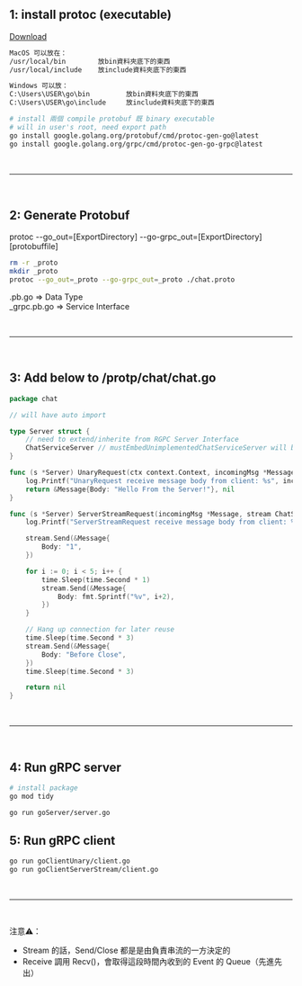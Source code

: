 ## 1: install protoc (executable)

[Download](https://github.com/protocolbuffers/protobuf/tags) <br/>

```sh
MacOS 可以放在：
/usr/local/bin        放bin資料夾底下的東西
/usr/local/include    放include資料夾底下的東西
```

```sh
Windows 可以放：
C:\Users\USER\go\bin         放bin資料夾底下的東西
C:\Users\USER\go\include     放include資料夾底下的東西
```

```sh
# install 兩個 compile protobuf 既 binary executable
# will in user's root, need export path
go install google.golang.org/protobuf/cmd/protoc-gen-go@latest
go install google.golang.org/grpc/cmd/protoc-gen-go-grpc@latest
```

<br/>

---

<br/>

## 2: Generate Protobuf

protoc --go_out=[ExportDirectory] --go-grpc_out=[ExportDirectory][protobuffile]

```sh
rm -r _proto
mkdir _proto
protoc --go_out=_proto --go-grpc_out=_proto ./chat.proto
```

.pb.go => Data Type <br/>
\_grpc.pb.go => Service Interface <br/>

<br/>

---

<br/>

## 3: Add below to /protp/chat/chat.go

```go
package chat

// will have auto import

type Server struct {
	// need to extend/inherite from RGPC Server Interface
	ChatServiceServer // mustEmbedUnimplementedChatServiceServer will be nil
}

func (s *Server) UnaryRequest(ctx context.Context, incomingMsg *Message) (*Message, error) {
	log.Printf("UnaryRequest receive message body from client: %s", incomingMsg.Body)
	return &Message{Body: "Hello From the Server!"}, nil
}

func (s *Server) ServerStreamRequest(incomingMsg *Message, stream ChatService_ServerStreamRequestServer) error {
	log.Printf("ServerStreamRequest receive message body from client: %s", incomingMsg.Body)

	stream.Send(&Message{
		Body: "1",
	})

	for i := 0; i < 5; i++ {
		time.Sleep(time.Second * 1)
		stream.Send(&Message{
			Body: fmt.Sprintf("%v", i+2),
		})
	}

	// Hang up connection for later reuse
	time.Sleep(time.Second * 3)
	stream.Send(&Message{
		Body: "Before Close",
	})
	time.Sleep(time.Second * 3)

	return nil
}

```

<br/>

---

<br/>

## 4: Run gRPC server

```sh
# install package
go mod tidy

go run goServer/server.go
```

## 5: Run gRPC client

```sh
go run goClientUnary/client.go
go run goClientServerStream/client.go
```

<br/>

---

<br/>

注意⚠️：

- Stream 的話，Send/Close 都是是由負責串流的一方決定的
- Receive 調用 Recv()，會取得這段時間內收到的 Event 的 Queue（先進先出）